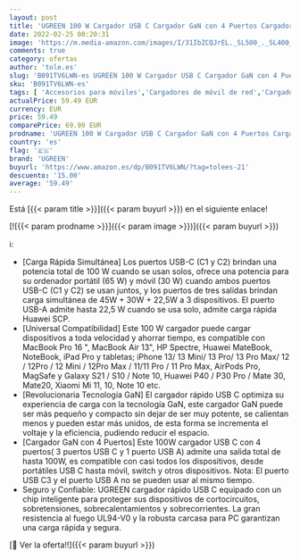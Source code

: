 ```yaml
---
layout: post
title: 'UGREEN 100 W Cargador USB C Cargador GaN con 4 Puertos Cargador de Red USB C Retracompatible 20W Cargador PD Admite PPS Compatible con MacBook Pro/Air  iPhone 13 12 Pro Max  iPad Pro  Galaxy S21 S20'
date: 2022-02-25 00:20:31
image: 'https://m.media-amazon.com/images/I/31IbZCQJrEL._SL500_._SL400_.jpg'
comments: true
category: ofertas
author: 'tole.es'
slug: 'B091TV6LWN-es UGREEN 100 W Cargador USB C Cargador GaN con 4 Puertos...'
sku: 'B091TV6LWN-es'
tags: [ 'Accesorios para móviles','Cargadores de móvil de red','Cargadores para móviles','Comunicación móvil y accesorios','Electrónica','ipad','iphone','ugreen', ]
actualPrice: 59.49 EUR
currency: EUR
price: 59.49
comparePrice: 69.99 EUR
prodname: 'UGREEN 100 W Cargador USB C Cargador GaN con 4 Puertos Cargador de Red USB C Retracompatible 20W Cargador PD Admite PPS Compatible con MacBook Pro/Air  iPhone 13 12 Pro Max  iPad Pro  Galaxy S21 S20'
country: 'es'
flag: '🇪🇸'
brand: 'UGREEN'
buyurl: 'https://www.amazon.es/dp/B091TV6LWN/?tag=tolees-21'
descuento: '15.00'
average: '59.49'
---
```


Está [{{< param title >}}]({{< param buyurl >}}) en el siguiente enlace!

[![{{< param prodname >}}]({{< param image >}})]({{< param buyurl >}})

ℹ️:

- [Carga Rápida Simultánea] Los puertos USB-C (C1 y C2) brindan una potencia total de 100 W cuando se usan solos, ofrece una potencia para su ordenador portátil (65 W) y móvil (30 W) cuando ambos puertos USB-C (C1 y C2) se usan juntos, y los puertos de tres salidas brindan carga simultánea de 45W + 30W + 22,5W a 3 dispositivos. El puerto USB-A admite hasta 22,5 W cuando se usa solo, admite carga rápida Huawei SCP.
- [Universal Compatibilidad] Este 100 W cargador puede cargar dispositivos a toda velocidad y ahorrar tiempo, es compatible con MacBook Pro 16 ", MacBook Air 13", HP Spectre, Huawei MateBook, NoteBook, iPad Pro y tabletas; iPhone 13/ 13 Mini/ 13 Pro/ 13 Pro Max/ 12 / 12Pro / 12 Mini / 12Pro Max / 11/11 Pro / 11 Pro Max, AirPods Pro, MagSafe y Galaxy S21 / S10 / Note 10, Huawei P40 / P30 Pro / Mate 30, Mate20, Xiaomi Mi 11, 10, Note 10 etc.
- [Revolucionaria Tecnología GaN] El cargador rápido USB C optimiza su experiencia de carga con la tecnología GaN, este cargador GaN puede ser más pequeño y compacto sin dejar de ser muy potente, se calientan menos y pueden estar más unidos, de esta forma se incrementa el voltaje y la eficiencia, pudiendo reducir el espacio.
- [Cargador GaN con 4 Puertos] Este 100W cargador USB C con 4 puertos( 3 puertos USB C y 1 puerto USB A) admite una salida total de hasta 100W, es compatible con casi todos los dispositivos, desde portátiles USB C hasta móvil, switch y otros dispositivos. Nota: El puerto USB C3 y el puerto USB A no se pueden usar al mismo tiempo.
- Seguro y Confiable: UGREEN cargador rápido USB C equipado con un chip inteligente para proteger sus dispositivos de cortocircuitos, sobretensiones, sobrecalentamientos y sobrecorrientes. La gran resistencia al fuego UL94-V0 y la robusta carcasa para PC garantizan una carga rápida y segura.

[🛒 Ver la oferta!!]({{< param buyurl >}})
